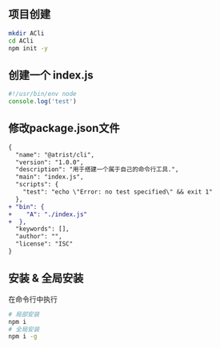 ## 项目创建
```sh
mkdir ACli
cd ACli
npm init -y
```
## 创建一个 index.js 
```js
#!/usr/bin/env node
console.log('test')
```
## 修改package.json文件
```diff
{
  "name": "@atrist/cli",
  "version": "1.0.0",
  "description": "用于搭建一个属于自己的命令行工具.",
  "main": "index.js",
  "scripts": {
    "test": "echo \"Error: no test specified\" && exit 1"
  },
+ "bin": {
+    "A": "./index.js"
+  },
  "keywords": [],
  "author": "",
  "license": "ISC"
}
```
## 安装 & 全局安装
在命令行中执行
```sh
# 局部安装
npm i
# 全局安装
npm i -g
```

